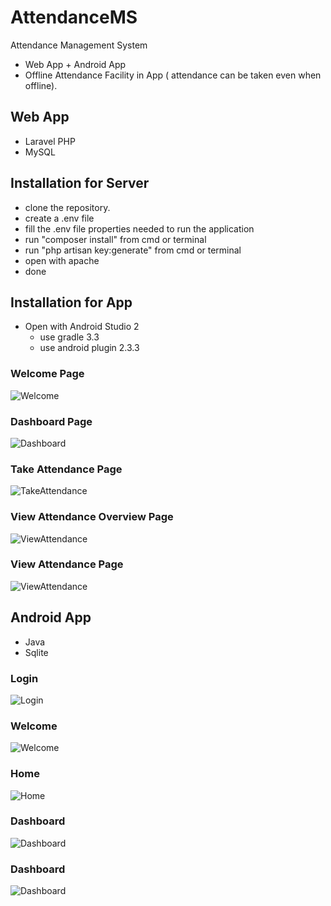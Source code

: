 # AttendanceMS
Attendance Management System
* Web App + Android App
* Offline Attendance Facility in App ( attendance can be taken even when offline).

## Web App 

[//]: # (* Visit : https://ticteduattendence.000webhostapp.com + email : admin@admin.com + password : root)
* Laravel PHP
* MySQL

 
## Installation for Server

 - clone the repository.
 - create a .env file 
 - fill the .env file properties needed to run the application
 - run "composer install" from cmd or terminal
 - run "php artisan key:generate" from cmd or terminal
 - open with apache
 - done

## Installation for App

 - Open with Android Studio 2
   - use gradle 3.3
   - use android plugin 2.3.3



### Welcome Page
![Welcome](https://github.com/SouravDas25/AttendanceMS/blob/master/Minor-Project/Automated%20Attedence%20System/home.png)

### Dashboard Page
![Dashboard](https://github.com/SouravDas25/AttendanceMS/blob/master/Minor-Project/Automated%20Attedence%20System/dashboard.png)

### Take Attendance Page
![TakeAttendance](https://github.com/SouravDas25/AttendanceMS/blob/master/Minor-Project/Automated%20Attedence%20System/ta.png)

### View Attendance Overview Page
![ViewAttendance](https://github.com/SouravDas25/AttendanceMS/blob/master/Minor-Project/Automated%20Attedence%20System/va.png)

### View Attendance Page
![ViewAttendance](https://github.com/SouravDas25/AttendanceMS/blob/master/Minor-Project/Automated%20Attedence%20System/vad.png)




## Android App
* Java
* Sqlite

### Login
![Login](https://github.com/SouravDas25/AttendanceMS/blob/master/Minor-Project/Automated%20Attedence%20System/fceeaebc-a061-4398-9860-6827d2df9822.jpg)

### Welcome
![Welcome](https://github.com/SouravDas25/AttendanceMS/blob/master/Minor-Project/Automated%20Attedence%20System/ad888756-8af3-42c2-867b-e74f9cfbc65d.jpg)

### Home
![Home](https://github.com/SouravDas25/AttendanceMS/blob/master/Minor-Project/Automated%20Attedence%20System/5f3d32a6-504d-4bdc-9fc0-8d1e1e37f4d7.jpg)


### Dashboard
![Dashboard](https://github.com/SouravDas25/AttendanceMS/blob/master/Minor-Project/Automated%20Attedence%20System/d4174bf0-f171-4ad3-840e-a0781bab1811.jpg)

### Dashboard
![Dashboard](https://github.com/SouravDas25/AttendanceMS/blob/master/Minor-Project/Automated%20Attedence%20System/a52ee832-b8b1-4021-87f3-fa19eeab8715.jpg)

